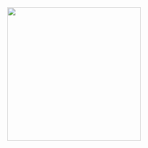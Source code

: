 <div id="header" align="center">
  <img src="https://c.tenor.com/uT0iwOXKECUAAAAC/tenor.gif" width="300"/>
</div>
